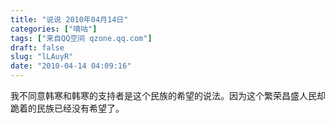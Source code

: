 ```yaml
---
title: "说说 2010年04月14日"
categories: ["嘀咕"]
tags: ["来自QQ空间 qzone.qq.com"]
draft: false
slug: "lLAuyR"
date: "2010-04-14 04:09:16"
---
```


我不同意韩寒和韩寒的支持者是这个民族的希望的说法。因为这个繁荣昌盛人民却跪着的民族已经没有希望了。
